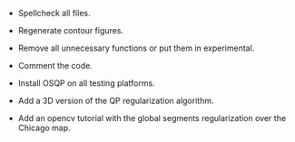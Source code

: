 * Spellcheck all files.
* Regenerate contour figures.
* Remove all unnecessary functions or put them in experimental.
* Comment the code.

* Install OSQP on all testing platforms.
* Add a 3D version of the QP regularization algorithm.
* Add an opencv tutorial with the global segments regularization over the Chicago map.